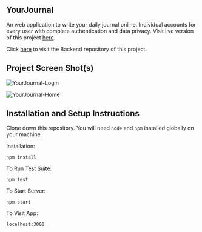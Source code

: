 ## YourJournal

An web application to write your daily journal online. Individual accounts for every user with complete authentication and data privacy.
Visit live version of this project [here](https://yourjournal.netlify.app/).

Click [here](https://github.com/mohitshende/YourJournal-Backend) to visit the Backend repository of this project.

## Project Screen Shot(s)

![YourJournal-Login](https://i.ibb.co/yQNQjS2/1.png)

![YourJournal-Home](https://i.ibb.co/64hrMKp/2.png)

## Installation and Setup Instructions

Clone down this repository. You will need `node` and `npm` installed globally on your machine.

Installation:

`npm install`

To Run Test Suite:

`npm test`

To Start Server:

`npm start`

To Visit App:

`localhost:3000`
